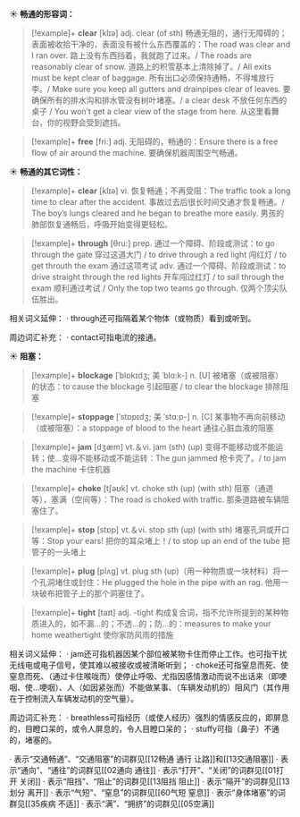 ☀ <span class="category">**畅通的形容词：**</span>
>[!example]+ <span class="vocabulary">**clear**</span> [klɪə] 
> <span class="definition">adj. clear (of sth) 畅通无阻的，通行无障碍的；表面被收拾干净的，表面没有被什么东西覆盖的：</span>The road was clear and I ran over. 路上没有东西挡着，我就跑了过来。/ The roads are reasonably clear of snow. 道路上的积雪基本上清除掉了。/ All exits must be kept clear of baggage. 所有出口必须保持通畅，不得堆放行李。/ Make sure you keep all gutters and drainpipes clear of leaves. 要确保所有的排水沟和排水管没有树叶堵塞。/ a clear desk 不放任何东西的桌子 / You won’t get a clear view of the stage from here. 从这里看舞台，你的视野会受到遮挡。

>[!example]+ <span class="vocabulary">**free**</span> [fri:] 
> <span class="definition">adj. 无阻碍的，畅通的：</span>Ensure there is a free flow of air around the machine. 要确保机器周围空气畅通。

☀ <span class="category">**畅通的其它词性：**</span>
>[!example]+ <span class="vocabulary">**clear**</span> [klɪə] 
> <span class="definition">vi. 恢复畅通；不再受阻：</span>The traffic took a long time to clear after the accident. 事故过去后很长时间交通才恢复畅通。/ The boy’s lungs cleared and he began to breathe more easily. 男孩的肺部恢复通畅后，呼吸开始变得更轻松。

>[!example]+ <span class="vocabulary">**through**</span> [θru:] 
> <span class="definition">prep. 通过一个障碍、阶段或测试：</span>to go through the gate 穿过这道大门 / to drive through a red light 闯红灯 / to get throuth the exam 通过这项考试 <span class="definition">adv. 通过一个障碍、阶段或测试：</span>to drive straight through the red lights 开车闯过红灯 / to sail through the exam 顺利通过考试 / Only the top two teams go through. 仅两个顶尖队伍胜出。
           
相关词义延伸：
· through还可指隔着某个物体（或物质）看到或听到。

周边词汇补充：
· contact可指电流的接通。

☀ <span class="category">**阻塞：**</span>
>[!example]+ <span class="vocabulary">**blockage**</span> [ˈblɒkɪdʒ; 美 ˈblɑ:k-]
> <span class="definition">n. [U] 被堵塞（或被阻塞）的状态：</span>to cause the blockage 引起阻塞 / to clear the blockage 排除阻塞
           
>[!example]+ <span class="vocabulary">**stoppage**</span> [ˈstɒpɪdʒ; 美 ˈstɑ:p-]
> <span class="definition">n. [C] 某事物不再向前移动（或被阻塞）：</span>a stoppage of blood to the heart 通往心脏血液的阻塞

>[!example]+ <span class="vocabulary">**jam**</span> [dӡæm] 
> <span class="definition">vt.＆vi. jam (sth) (up) 变得不能移动或不能运转；使…变得不能移动或不能运转：</span>The gun jammed 枪卡壳了。/ to jam the machine 卡住机器

>[!example]+ <span class="vocabulary">**choke**</span> [tʃəʊk] 
> <span class="definition">vt. choke sth (up) (with sth) 阻塞（通道等），塞满（空间等）：</span>The road is choked with traffic. 那条道路被车辆阻塞住了。

>[!example]+ <span class="vocabulary">**stop**</span> [stɒp] 
> <span class="definition">vt.＆vi. stop sth (up) (with sth) 堵塞孔洞或开口等：</span>Stop your ears! 把你的耳朵堵上！/ to stop up an end of the tube 把管子的一头堵上

>[!example]+ <span class="vocabulary">**plug**</span> [plʌɡ] 
> <span class="definition">vt. plug sth (up)（用一种物质或一块材料）将一个孔洞堵住或封住：</span>He plugged the hole in the pipe with an rag. 他用一块破布把管子上的那个洞塞住了。

>[!example]+ <span class="vocabulary">**tight**</span> [taɪt] 
> <span class="definition">adj. -tight 构成复合词，指不允许所提到的某种物质进入的，如不漏…的；不透…的；防…的：</span>measures to make your home weathertight 使你家防风雨的措施

相关词义延伸：
· jam还可指机器因某个部位被某物卡住而停止工作。也可指干扰无线电或电子信号，使其难以被接收或被清晰听到；
· choke还可指窒息而死、使窒息而死、（通过卡住喉咙而）使停止呼吸、尤指因感情激动而说不出话来（即哽咽、使…哽咽）、人（如因紧张而）不能做某事、（车辆发动机的）阻风门（其作用在于控制流入车辆发动机的空气量）。

周边词汇补充：
· breathless可指经历（或使人经历）强烈的情感反应的，即屏息的，目瞪口呆的，或令人屏息的，令人目瞪口呆的；
· stuffy可指（鼻子）不通的，堵塞的。

· 表示“交通畅通”、“交通阻塞”的词群见[[12畅通 通行 让路]]和[[13交通阻塞]]
· 表示“通向”、“通往”的词群见[[02通向 通往]]
· 表示“打开”、“关闭”的词群见[[01打开 关闭]]
· 表示“阻挡”、“阻止”的词群见[[13阻挡 阻止]]
· 表示“隔开”的词群见[[13划分 离开]]
· 表示“气短”、“窒息”的词群见[[60气短 窒息]]
· 表示“身体堵塞”的词群见[[35疾病 不适]]
· 表示“满”、“拥挤”的词群见[[05空满]]
